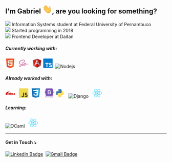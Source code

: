 
## I'm Gabriel <img src="https://raw.githubusercontent.com/ABSphreak/ABSphreak/master/gifs/Hi.gif" width="30px">, are you looking for something?

<img src="https://emojipedia-us.s3.dualstack.us-west-1.amazonaws.com/thumbs/160/apple/271/school_1f3eb.png" width="20" /> Information Systems student at Federal University of Pernambuco  
<img src="https://emojipedia-us.s3.dualstack.us-west-1.amazonaws.com/thumbs/160/apple/271/triangular-flag_1f6a9.png" width="20" /> Started programming in 2018  
<img src="https://emojipedia-us.s3.dualstack.us-west-1.amazonaws.com/thumbs/160/apple/271/laptop_1f4bb.png" width="20" /> Frontend Developer at Daitan  


##### Currently working with: <br>
<img height="30" alt="HTML5" src="https://raw.githubusercontent.com/devicons/devicon/master/icons/html5/html5-original.svg"> &nbsp;
<img height="30" alt="Sass" src="https://raw.githubusercontent.com/devicons/devicon/master/icons/sass/sass-original.svg"> &nbsp;
<img height="30" alt="Angular" src="https://raw.githubusercontent.com/devicons/devicon/master/icons/angularjs/angularjs-original.svg">
<img height="30" alt="TypeScript" src="https://raw.githubusercontent.com/devicons/devicon/master/icons/typescript/typescript-original.svg">&nbsp;
<img height="30" alt="Nodejs" src="https://cdn.jsdelivr.net/gh/devicons/devicon/icons/nodejs/nodejs-original.svg" />&nbsp;



##### Already worked with: <br>
<img height="30" alt="Ruby on Rails" src="https://raw.githubusercontent.com/devicons/devicon/master/icons/rails/rails-plain-wordmark.svg"> &nbsp;
<img height="30" alt="JavaScript" src="https://raw.githubusercontent.com/devicons/devicon/master/icons/javascript/javascript-original.svg">&nbsp;
<img height="30" alt="CSS3" src="https://raw.githubusercontent.com/devicons/devicon/master/icons/css3/css3-original.svg"> &nbsp;
<img height="30" alt="Bootstrap" src="https://raw.githubusercontent.com/devicons/devicon/master/icons/bootstrap/bootstrap-plain-wordmark.svg">
<img height="30" alt="Python" src="https://raw.githubusercontent.com/devicons/devicon/master/icons/python/python-original.svg"> &nbsp;
<img height="30" alt="Django" src="https://cdn.jsdelivr.net/gh/devicons/devicon/icons/django/django-plain-wordmark.svg"> &nbsp; 
<img height="30" alt="React" src="https://raw.githubusercontent.com/devicons/devicon/master/icons/react/react-original.svg"> &nbsp;  

##### Learning: <br>
<img height="30" alt="OCaml" src="https://cdn.jsdelivr.net/gh/devicons/devicon/icons/ocaml/ocaml-original.svg"> &nbsp;
<img height="30" alt="React" src="https://raw.githubusercontent.com/devicons/devicon/master/icons/react/react-original.svg"> &nbsp;



<hr>

#### Get in Touch ⤵️

[![Linkedin Badge](https://img.shields.io/badge/linkedin%20-%230077B5.svg?&style=for-the-badge&logo=linkedin&logoColor=white)](https://www.linkedin.com/in/gabriel-de-oliveira-ferreira-2a13b8191/) &nbsp;[![Gmail Badge](https://img.shields.io/badge/GMAIL-%23DC322F.svg?&style=for-the-badge&logo=gmail&logoColor=white)](mailto:gof2@cin.ufpe.br)
